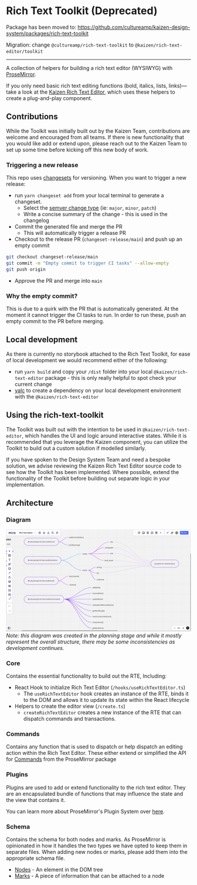 # Rich Text Toolkit (Deprecated)

Package has been moved to: https://github.com/cultureamp/kaizen-design-system/packages/rich-text-toolkit

Migration: change `@cultureamp/rich-text-toolkit` to `@kaizen/rich-text-editor/toolkit` 

---

A collection of helpers for building a rich text editor (WYSIWYG) with [ProseMirror](https://prosemirror.net/).

If you only need basic rich text editing functions (bold, italics, lists, links)—take a look at the [Kaizen Rich Text Editor](https://github.com/cultureamp/kaizen-design-system/tree/master/packages/rich-text-editor), which uses these helpers to create a plug-and-play component.

## Contributions

While the Toolkit was initially built out by the Kaizen Team, contributions are welcome and encouraged from all teams. If there is new functionality that you would like add or extend upon, please reach out to the Kaizen Team to set up some time before kicking off this new body of work.

### Triggering a new release

This repo uses [changesets](https://github.com/changesets/changesets) for versioning. When you want to trigger a new release:
- run `yarn changeset add` from your local terminal to generate a changeset.
    - Select the [semver change type](https://semver.org/) (ie: `major`, `minor`, `patch`)
    - Write a concise summary of the change -  this is used in the changelog
- Commit the generated file and merge the PR
    - This will automatically trigger a release PR
- Checkout to the release PR (`changeset-release/main`) and push up an empty commit
```bash
git checkout changeset-release/main
git commit -m "Empty commit to trigger CI tasks" --allow-empty
git push origin
```
- Approve the PR and merge into `main`

### Why the empty commit?

This is due to a quirk with the PR that is automatically generated. At the moment it cannot trigger the CI tasks to run. In order to run these, push an empty commit to the PR before merging.


## Local development

As there is currently no storybook attached to the Rich Text Toolkit, for ease of local development we would recommend either of the following: 
- run `yarn build` and copy your `/dist` folder into your local `@kaizen/rich-text-editor` package - this is only really helpful to spot check your current change
- [yalc](https://github.com/wclr/yalc) to create a dependency on your local development environment with the `@kaizen/rich-text-editor`

## Using the rich-text-toolkit

The Toolkit was built out with the intention to be used in `@kaizen/rich-text-editor`, which handles the UI and logic around interactive states. While it is recommended that you leverage the Kaizen component, you can utilize the Toolkit to build out a custom solution if modelled similarly.

If you have spoken to the Design System Team and need a bespoke solution, we advise reviewing the Kaizen Rich Text Editor source code to see how the Toolkit has been implemented. Where possible, extend the functionality of the Toolkit before building out separate logic in your implementation.


## Architecture

### Diagram

![RTE Diagram](/docs/assets/rich-text-toolkit-at-a-glance.png)
*Note: this diagram was created in the planning stage and while it mostly represent the overall structure, there may be some inconsistencies as development continues.*

### Core

Contains the essential functionality to build out the RTE, Including:
- React Hook to initialize Rich Text Editor (`/hooks/useRichTextEditor.ts`)
    - The `useRichTextEditor` hook creates an instance of the RTE, binds it to the DOM and allows it to update its state within the React lifecycle
- Helpers to create the editor view (`/create.ts`)
    - `createRichTextEditor` creates a new instance of the RTE that can dispatch commands and transactions.

### Commands

Contains any function that is used to dispatch or help dispatch an editing action within the Rich Text Editor. These either extend or simplified the API for [Commands](https://prosemirror.net/docs/ref/#state.Command) from the ProseMirror package 

### Plugins

Plugins are used to add or extend functionality to the rich text editor. They are an encapsulated bundle of functions that may influence the state and the view that contains it.

You can learn more about ProseMirror's Plugin System over [here](https://prosemirror.net/docs/ref/#state.Plugin_System).

### Schema

Contains the schema for both nodes and marks. As ProseMirror is opinionated in how it handles the two types we have opted to keep them in separate files. When adding new nodes or marks, please add them into the appropriate schema file.
- [Nodes](https://prosemirror.net/docs/ref/#model.Node) - An element in the DOM tree
- [Marks](https://prosemirror.net/docs/ref/#model.Mark) - A piece of information that can be attached to a node

